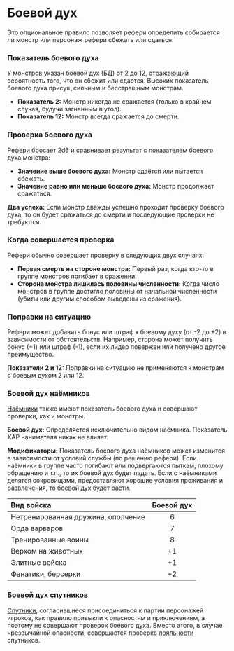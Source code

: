 # Боевой дух

Это опциональное правило позволяет рефери определить собирается ли монстр или персонаж рефери сбежать или сдаться.

### Показатель боевого духа

У монстров указан боевой дух (БД) от 2 до 12, отражающий вероятность того, что он сбежит или сдастся. Высоких показатель боевого духа присущ сильным и бесстрашным монстрам.

- **Показатель 2:** Монстр никогда не сражается (только в крайнем случая, будучи загнанным в угол).
- **Показатель 12:** Монстр всегда сражается до смерти.

### Проверка боевого духа

Рефери бросает 2d6 и сравнивает результат с показателем боевого духа монстра:

- **Значение выше боевого духа:** Монстр сдаётся или пытается сбежать.
- **Значение равно или меньше боевого духа:** Монстр продолжает сражаться.
  
**Два успеха:** Если монстр дважды успешно проходит проверку боевого духа, то он будет сражаться до смерти и последующие проверки не требуются.

### Когда совершается проверка

Рефери обычно совершает проверку в следующих двух случаях:

- **Первая смерть на стороне монстра:** Первый раз, когда кто-то в группе монстров погибает в сражении.
- **Сторона монстра лишилась половины численности:** Когда число монстров в группе достигло половины от начальной численности (убиты или другим способом выведены из сражения).

### Поправки на ситуацию

Рефери может добавить бонус или штраф к боевому духу (от -2 до +2) в зависимости от обстоятельств. Например, сторона может получить бонус (+1) или штраф (-1), если их лидер повержен или получено другое преимущество.

**Показатели 2 и 12:** Поправки на ситуацию не применяются к монстрам с боевым духом 2 или 12.

### Боевой дух наёмников

[Наёмники](/equipment-services/mercenaries.md) также имеют показатель боевого духа и совершают проверки, как и монстры.

**Боевой дух:** Определяется исключительно видом наёмника. Показатель ХАР нанимателя никак не влияет.

**Модификаторы:** Показатель боевого духа наёмников может изменится в зависимости от условий службы (по решению рефери). Если наёмники в группе часто погибают или подвергаются пыткам, плохому обращению и т.п., то их боевой дух будет падать. Если с наёмниками делятся сокровищами, предоставляют хорошие условия проживания и развлечения, то боевой дух будет расти.

| Вид войска                         | Боевой дух |
| :--------------------------------- | :--------: |
| Нетренированная дружина, ополчение |     6      |
| Орда варваров                      |     7      |
| Тренированные воины                |     8      |
| Верхом на животных                 |     +1     |
| Элитные войска                     |     +1     |
| Фанатики, берсерки                 |     +2     |


### Боевой дух спутников

[Спутники](/equipment-services/retainers.md), согласившиеся присоединиться к партии персонажей игроков, как правило привыкли к опасностям и приключениям, а поэтому не совершают проверок боевого духа. Вместо этого, в случае чрезвычайной опасности, совершается проверка [лояльности](/equipment-services/retainers.md#лояльность) спутников.

